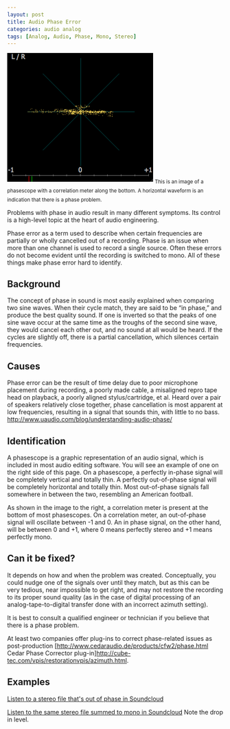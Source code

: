 ```yaml
---
layout: post
title: Audio Phase Error
categories: audio analog
tags: [Analog, Audio, Phase, Mono, Stereo]
---
```


<img src="/images/Audio_phase_error.png">
<sub>This is an image of a phasescope with a correlation meter along the bottom. A horizontal waveform is an indication that there is a phase problem.</sub>

Problems with phase in audio result in many different symptoms.  Its control is a high-level topic at the heart of audio engineering.

Phase error as a term used to describe when certain frequencies are partially or wholly cancelled out of a recording. Phase is an issue when more than one channel is used to record a single source. Often these errors do not become evident until the recording is switched to mono. All of these things make phase error hard to identify.

## Background
The concept of phase in sound is most easily explained when comparing two sine waves. When their cycle match, they are said to be “in phase,” and produce the best quality sound. If one is inverted so that the peaks of one sine wave occur at the same time as the troughs of the second sine wave, they would cancel each other out, and no sound at all would be heard. If the cycles are slightly off, there is a partial cancellation, which silences certain frequencies.

## Causes
Phase error can be the result of time delay due to poor microphone placement during recording, a poorly made cable, a misaligned repro tape head on playback, a poorly aligned stylus/cartridge, et al.  Heard over a pair of speakers relatively close together, phase cancellation is most apparent at low frequencies, resulting in a signal that sounds thin, with little to no bass.
<ref>http://www.uaudio.com/blog/understanding-audio-phase/</ref>

## Identification
A phasescope is a graphic representation of an audio signal, which is included in most audio editing software. You will see an example of one on the right side of this page. On a phasescope, a perfectly in-phase signal will be completely vertical and totally thin. A perfectly out-of-phase signal will be completely horizontal and totally thin. Most out-of-phase signals fall somewhere in between the two, resembling an American football.

As shown in the image to the right, a correlation meter is present at the bottom of most phasescopes. On a correlation meter, an out-of-phase signal will oscillate between -1 and 0. An in phase signal, on the other hand, will be between 0 and +1, where 0 means perfectly stereo and +1 means perfectly mono.

##  Can it be fixed?
It depends on how and when the problem was created. Conceptually, you could nudge one of the signals over until they match, but as this can be very tedious, near impossible to get right, and may not restore the recording to its proper sound quality (as in the case of digital processing of an analog-tape-to-digital transfer done with an incorrect azimuth setting).

It is best to consult a qualified engineer or technician if you believe that there is a phase problem.

At least two companies offer plug-ins to correct phase-related issues as post-production <ref>[http://www.cedaraudio.de/products/cfw2/phase.html Cedar Phase Corrector plug-in]</ref><ref>http://cube-tec.com/vpis/restorationvpis/azimuth.html</ref>.

##  Examples

[Listen to a stereo file that's out of phase in Soundcloud](https://soundcloud.com/av_artifact_atlas/phase-error-stereo-file)

[Listen to the same stereo file summed to mono in Soundcloud](https://soundcloud.com/av_artifact_atlas/phase-error-stereo-file-summed) Note the drop in level.


